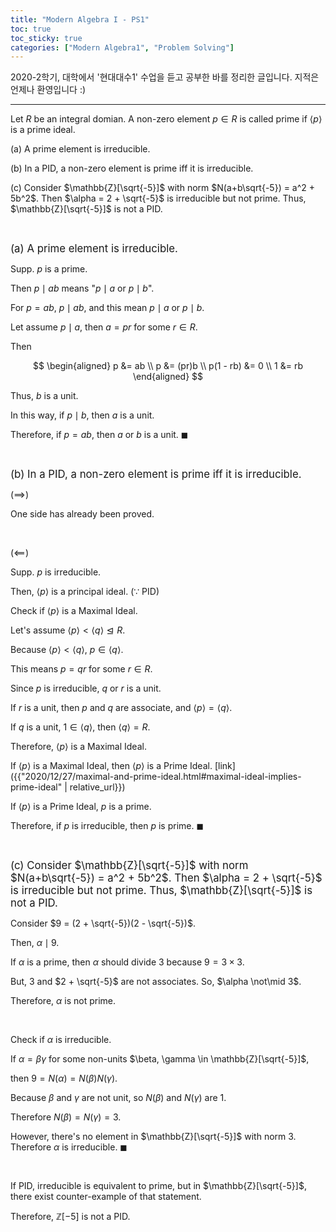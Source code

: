 ```yaml
---
title: "Modern Algebra I - PS1"
toc: true
toc_sticky: true
categories: ["Modern Algebra1", "Problem Solving"]
---
```



2020-2학기, 대학에서 '현대대수1' 수업을 듣고 공부한 바를 정리한 글입니다. 지적은 언제나 환영입니다 :)

<hr>

<div class="statement" markdown="1">

Let $R$ be an integral domian. A non-zero element $p \in R$ is called prime if $\left< p \right>$ is a prime ideal.

(a) A prime element is irreducible.

(b) In a PID, a non-zero element is prime iff it is irreducible.

(c) Consider $\mathbb{Z}[\sqrt{-5}]$ with norm $N(a+b\sqrt{-5}) = a^2 + 5b^2$. Then $\alpha = 2 + \sqrt{-5}$ is irreducible but not prime. Thus, $\mathbb{Z}[\sqrt{-5}]$ is not a PID.

</div>

<br>

<big>(a) A prime element is irreducible.</big>

<div class="math-statement" markdown="1">

Supp. $p$ is a prime.

Then $p \mid ab$ means "$p \mid a$ or $p \mid b$".

For $p = ab$, $p \mid ab$, and this mean $p \mid a$ or $p \mid b$.

Let assume $p \mid a$, then $a = pr$ for some $r \in R$.

Then

$$
\begin{aligned}
    p &= ab \\
    p &= (pr)b \\
    p(1 - rb) &= 0 \\
    1 &= rb
\end{aligned}
$$

Thus, $b$ is a unit.

In this way, if $p \mid b$, then $a$ is a unit.

Therefore, if $p = ab$, then $a$ or $b$ is a unit. $\blacksquare$

</div>

<br>

<big>(b) In a PID, a non-zero element is prime iff it is irreducible.</big>

<div class="math-statement" markdown="1">

($\implies$)

One side has already been proved.

<br>

($\impliedby$)

Supp. $p$ is irreducible.

Then, $\left< p \right>$ is a principal ideal. ($\because$ PID)

Check if $\left< p \right>$ is a Maximal Ideal.

Let's assume $\left< p \right> < \left< q \right> \trianglelefteq R$.

Because $\left< p \right> < \left< q \right>$, $p \in \left< q \right>$.

This means $p = qr$ for some $r \in R$.

Since $p$ is irreducible, $q$ or $r$ is a unit.

If $r$ is a unit, then $p$ and $q$ are associate, and $\left< p \right> = \left< q \right>$.

If $q$ is a unit, $1 \in \left< q \right>$, then $\left< q \right> = R$.

Therefore, $\left< p \right>$ is a Maximal Ideal.

If $\left< p \right>$ is a Maximal Ideal, then $\left< p \right>$ is a Prime Ideal. [link]({{"2020/12/27/maximal-and-prime-ideal.html#maximal-ideal-implies-prime-ideal" | relative_url}})

If $\left< p \right>$ is a Prime Ideal, $p$ is a prime.

Therefore, if $p$ is irreducible, then $p$ is prime. $\blacksquare$

</div>

<br>

<big>(c) Consider $\mathbb{Z}[\sqrt{-5}]$ with norm $N(a+b\sqrt{-5}) = a^2 + 5b^2$. Then $\alpha = 2 + \sqrt{-5}$ is irreducible but not prime. Thus, $\mathbb{Z}[\sqrt{-5}]$ is not a PID.</big>

<div class="math-statement" markdown="1">

Consider $9 = (2 + \sqrt{-5})(2 - \sqrt{-5})$.

Then, $\alpha \mid 9$.

If $\alpha$ is a prime, then $\alpha$ should divide $3$ because $9 = 3 \times 3$.

But, $3$ and $2 + \sqrt{-5}$ are not associates. So, $\alpha \not\mid 3$.

Therefore, $\alpha$ is not prime.

<br>

Check if $\alpha$ is irreducible.

If $\alpha = \beta \gamma$ for some non-units $\beta, \gamma \in \mathbb{Z}[\sqrt{-5}]$,

then $9 = N(\alpha) = N(\beta)N(\gamma)$.

Because $\beta$ and $\gamma$ are not unit, so $N(\beta)$ and $N(\gamma)$ are 1.

Therefore $N(\beta) = N(\gamma) = 3$.

However, there's no element in $\mathbb{Z}[\sqrt{-5}]$ with norm 3. Therefore $\alpha$ is irreducible. $\blacksquare$

<br>

If PID, irreducible is equivalent to prime, but in $\mathbb{Z}[\sqrt{-5}]$, there exist counter-example of that statement.

Therefore, $\mathbb{Z}[-5]$ is not a PID.

</div>
